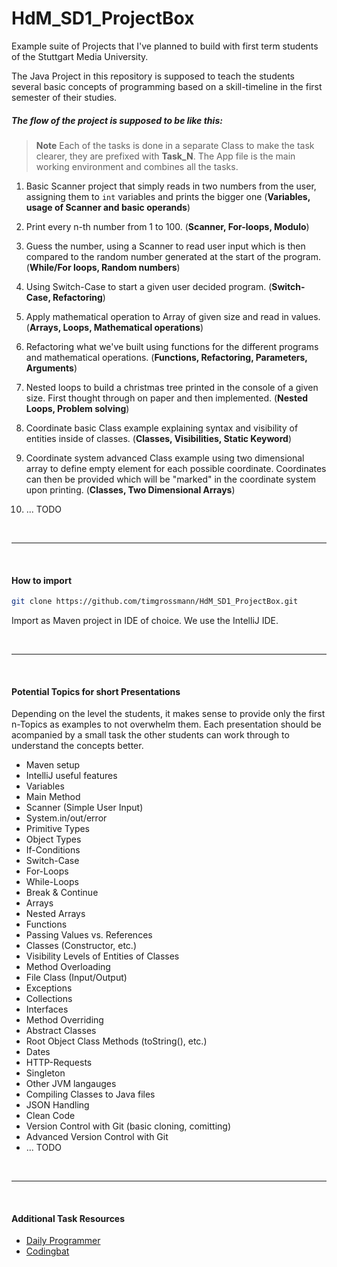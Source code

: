# HdM_SD1_ProjectBox
Example suite of Projects that I've planned to build with first term students of the Stuttgart Media University.

The Java Project in this repository is supposed to teach the students several basic concepts of programming based on a skill-timeline in the first semester of their studies.

##### The flow of the project is supposed to be like this:

> **Note** Each of the tasks is done in a separate Class to make the task clearer, they are prefixed with **Task_N**.
The App file is the main working environment and combines all the tasks.

1. Basic Scanner project that simply reads in two numbers from the user, assigning them to `int` variables and prints the bigger one (**Variables, usage of Scanner and basic operands**)

1. Print every n-th number from 1 to 100. (**Scanner, For-loops, Modulo**)

1. Guess the number, using a Scanner to read user input which is then compared to the random number generated at the start of the program. (**While/For loops, Random numbers**)

1. Using Switch-Case to start a given user decided program. (**Switch-Case, Refactoring**)

1. Apply mathematical operation to Array of given size and read in values. (**Arrays, Loops, Mathematical operations**)

1. Refactoring what we've built using functions for the different programs and mathematical operations. (**Functions, Refactoring, Parameters, Arguments**)

1. Nested loops to build a christmas tree printed in the console of a given size. First thought through on paper and then implemented. (**Nested Loops, Problem solving**)

1. Coordinate basic Class example explaining syntax and visibility of entities inside of classes. (**Classes, Visibilities, Static Keyword**)

1. Coordinate system advanced Class example using two dimensional array to define empty element for each possible coordinate. Coordinates can then be provided which will be "marked" in the coordinate system upon printing. (**Classes, Two Dimensional Arrays**)

1. ... TODO 

<br />

--- 

<br />

#### How to import

```bash
git clone https://github.com/timgrossmann/HdM_SD1_ProjectBox.git
```

Import as Maven project in IDE of choice. We use the IntelliJ IDE.

<br />

---

<br />

#### Potential Topics for short Presentations
Depending on the level the students, it makes sense to provide only the first n-Topics as examples to not overwhelm them.
Each presentation should be acompanied by a small task the other students can work through to understand the concepts better.

- Maven setup
- IntelliJ useful features
- Variables
- Main Method
- Scanner (Simple User Input)
- System.in/out/error
- Primitive Types
- Object Types
- If-Conditions
- Switch-Case
- For-Loops
- While-Loops
- Break & Continue
- Arrays
- Nested Arrays
- Functions
- Passing Values vs. References
- Classes (Constructor, etc.)
- Visibility Levels of Entities of Classes
- Method Overloading
- File Class (Input/Output)
- Exceptions
- Collections
- Interfaces
- Method Overriding
- Abstract Classes
- Root Object Class Methods (toString(), etc.)
- Dates
- HTTP-Requests
- Singleton
- Other JVM langauges
- Compiling Classes to Java files
- JSON Handling
- Clean Code
- Version Control with Git (basic cloning, comitting)
- Advanced Version Control with Git
- ... TODO

<br />

---

<br />

#### Additional Task Resources

- [Daily Programmer](https://www.reddit.com/r/dailyprogrammer/)
- [Codingbat](https://codingbat.com)
